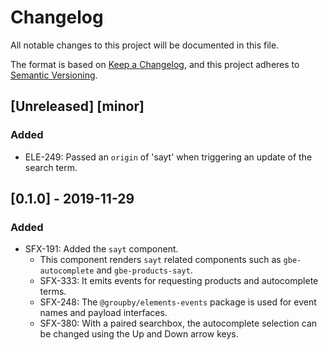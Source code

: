 # Changelog
All notable changes to this project will be documented in this file.

The format is based on [Keep a Changelog](https://keepachangelog.com/en/1.0.0/),
and this project adheres to [Semantic Versioning](https://semver.org/spec/v2.0.0.html).

## [Unreleased] [minor]
### Added
- ELE-249: Passed an `origin` of 'sayt' when triggering an update of the search term.

## [0.1.0] - 2019-11-29
### Added
- SFX-191: Added the `sayt` component.
  - This component renders `sayt` related components such as `gbe-autocomplete` and `gbe-products-sayt`.
  - SFX-333: It emits events for requesting products and autocomplete terms.
  - SFX-248: The `@groupby/elements-events` package is used for event names and payload interfaces.
  - SFX-380: With a paired searchbox, the autocomplete selection can be changed using the Up and Down arrow keys.
